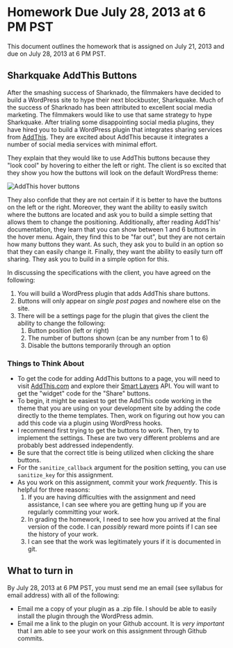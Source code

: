 # Homework Due July 28, 2013 at 6 PM PST

This document outlines the homework that is assigned on July 21, 2013 and due on July 28, 2013 at 6 PM PST.

## Sharkquake AddThis Buttons

After the smashing success of Sharknado, the filmmakers have decided to build a WordPress site to hype their next blockbuster, Sharkquake. Much of the success of Sharknado has been attributed to excellent social media marketing. The filmmakers would like to use that same strategy to hype Sharkquake. After trialing some disappointing social media plugins, they have hired you to build a WordPress plugin that integrates sharing services from [AddThis](https://www.addthis.com). They are excited about AddThis because it integrates a number of social media services with minimal effort.

They explain that they would like to use AddThis buttons because they "look cool" by hovering to either the left or right. The client is so excited that they show you how the buttons will look on the default WordPress theme:

![AddThis hover buttons](https://raw.github.com/tollmanz/wordpress-development-course/master/homework/assets/addthis-buttons.png)

They also confide that they are not certain if it is better to have the buttons on the left or the right. Moreover, they want the ability to easily switch where the buttons are located and ask you to build a simple setting that allows them to change the positioning. Additionally, after reading AddThis' documentation, they learn that you can show between 1 and 6 buttons in the hover menu. Again, they find this to be "far out", but they are not certain how many buttons they want. As such, they ask you to build in an option so that they can easily change it. Finally, they  want the ability to easily turn off sharing. They ask you to build in a simple option for this.

In discussing the specifications with the client, you have agreed on the following:

1. You will build a WordPress plugin that adds AddThis share buttons.
1. Buttons will only appear on *single post pages* and nowhere else on the site.
1. There will be a settings page for the plugin that gives the client the ability to change the following:
	1. Button position (left or right)
	1. The number of buttons shown (can be any number from 1 to 6)
	1. Disable the buttons temporarily through an option

### Things to Think About

* To get the code for adding AddThis buttons to a page, you will need to visit [AddThis.com](https://www.addthis.com) and explore their [Smart Layers](https://www.addthis.com/get/smart-layers) API. You will want to get the "widget" code for the "Share" buttons. 
* To begin, it might be easiest to get the AddThis code working in the theme that you are using on your development site by adding the code directly to the theme templates. Then, work on figuring out how you can add this code via a plugin using WordPress hooks.
* I recommend first trying to get the buttons to work. Then, try to implement the settings. These are two very different problems and are probably best addressed independently.
* Be sure that the correct title is being utilized when clicking the share buttons.
* For the `sanitize_callback` argument for the position setting, you can use `sanitize_key` for this assignment.
* As you work on this assignment, commit your work *frequently*. This is helpful for three reasons:
	1. If you are having difficulties with the assignment and need assistance, I can see where you are getting hung up if you are regularly committing your work.
	1. In grading the homework, I need to see how you arrived at the final version of the code. I can *possibly* reward more points if I can see the history of your work.
	1. I can see that the work was legitimately yours if it is documented in git.

## What to turn in

By July 28, 2013 at 6 PM PST, you must send me an email (see syllabus for email address) with all of the following: 

* Email me a copy of your plugin as a .zip file. I should be able to easily install the plugin through the WordPress admin.
* Email me a link to the plugin on your Github account. It is *very important* that I am able to see your work on this assignment through Github commits.
